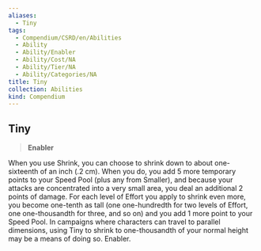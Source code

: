 ```yaml
---
aliases:
  - Tiny
tags:
  - Compendium/CSRD/en/Abilities
  - Ability
  - Ability/Enabler
  - Ability/Cost/NA
  - Ability/Tier/NA
  - Ability/Categories/NA
title: Tiny
collection: Abilities
kind: Compendium
---
```

## Tiny  
>**Enabler**
  
When you use Shrink, you can choose to shrink down to about one-sixteenth of an inch (.2 cm). When you do, you add 5 more temporary points to your Speed Pool (plus any from Smaller), and because your attacks are concentrated into a very small area, you deal an additional 2 points of damage. For each level of Effort you apply to shrink even more, you become one-tenth as tall (one one-hundredth for two levels of Effort, one one-thousandth for three, and so on) and you add 1 more point to your Speed Pool. In campaigns where characters can travel to parallel dimensions, using Tiny to shrink to one-thousandth of your normal height may be a means of doing so. Enabler.